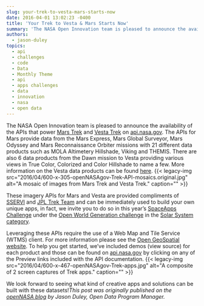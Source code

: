 ```yaml
---
slug: your-trek-to-vesta-mars-starts-now
date: 2016-04-01 13:02:23 -0400
title: 'Your Trek to Vesta & Mars Starts Now'
summary: 'The NASA Open Innovation team is pleased to announce the availability of the APIs that power Mars Trek and Vesta Trek on api.nasa.gov. The APIs for Mars provide data from the Mars Express, Mars Global Surveyor, Mars Odyssey and Mars Reconnaissance Orbiter missions with 21 different data products such as MOLA Altimetery Hillshade, Viking and THEMIS.'
authors:
  - jason-duley
topics:
  - api
  - challenges
  - code
  - Data
  - Monthly Theme
  - api
  - apps challenges
  - data
  - innovation
  - nasa
  - open data
---
```


The NASA Open Innovation team is pleased to announce the availability of the APIs that power <a href="http://marstrek.jpl.nasa.gov/" target="_blank">Mars Trek</a> and <a href="http://vestatrek.jpl.nasa.gov/" target="_blank">Vesta Trek</a> on <a href="https://api.nasa.gov/api.html#trek" target="_blank">api.nasa.gov</a>. The APIs for Mars provide data from the Mars Express, Mars Global Surveyor, Mars Odyssey and Mars Reconnaissance Orbiter missions with 21 different data products such as MOLA Altimetery Hillshade, Viking and THEMIS. There are also 6 data products from the Dawn mission to Vesta providing various views in True Color, Colorized and Color Hillshade to name a few.  More information on the Vesta data products can be found <a href="http://vestatrek.jpl.nasa.gov/facts.html" target="_blank">here</a>. {{< legacy-img src="2016/04/600-x-305-openNASAgov-Trek-API-mosaics.original.jpg" alt="A mosaic of images from Mars Trek and Vesta Trek." caption="" >}} 

These imagery APIs for Mars and Vesta are provided compliments of <a href="http://sservi.nasa.gov/" target="_blank">SSERVI</a> and [JPL Trek Team](mailto:MarsTrek@jpl.nasa.gov) and can be immediately used to build your own unique apps, in fact, we invite you to do so in this year&#8217;s <a href="https://2016.spaceappschallenge.org/" target="_blank">SpaceApps Challenge</a> under the <a href="https://2016.spaceappschallenge.org/challenges/solar-system/open-world-generation-using-nasa-mars-and-vesta-data" target="_blank">Open World Generation challenge</a> in the <a href="https://2016.spaceappschallenge.org/challenges/solar-system" target="_blank">Solar System category</a>.

Leveraging these APIs require the use of a Web Map and Tile Service (WTMS) client. For more information please see the <a href="http://www.opengeospatial.org/standards/wmts" target="_blank">Open GeoSpatial website</a>.  To help you get started, we&#8217;ve included demos (view source) for each product and those can be found on <a href="https://api.nasa.gov/api.html#trek" target="_blank">api.nasa.gov</a> by clicking on any of the Preview links included with the API documentation. {{< legacy-img src="2016/04/600-x-467-openNASAgov-Trek-apps.jpg" alt="A composite of 2 screen captures of Trek apps." caption="" >}} 

We look forward to seeing what kind of creative apps and solutions can be built with these datasets!_This post was originally published on the [openNASA blog](https://open.nasa.gov/blog/) by Jason Duley, Open Data Program Manager._